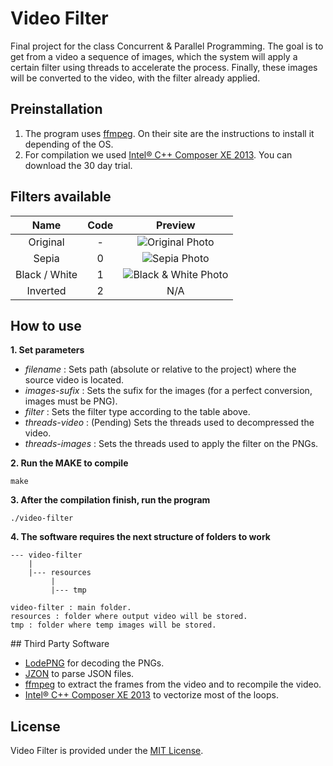 # Video Filter
Final project for the class Concurrent & Parallel Programming. The goal is to get from a video a sequence of images, which the system will apply a certain filter using threads to accelerate the process. Finally, these images will be converted to the video, with the filter already applied.

## Preinstallation
1. The program uses [ffmpeg](http://www.ffmpeg.org/download.html). On their site are the instructions to install it depending of the OS.
2. For compilation we used [Intel® C++ Composer XE 2013](https://software.intel.com/en-us/intel-composer-xe/). You can download the 30 day trial.

## Filters available
| Name          | Code |Preview |
|:-------------:|:----:|:------:|
| Original      | -    | ![Original Photo](http://cl.ly/image/0z2y243O273W/test_original.png) |
| Sepia         | 0    | ![Sepia Photo](http://cl.ly/image/3B36190H192E/test_sepia.png) |
| Black / White | 1    | ![Black & White Photo](http://cl.ly/image/3u2h3Y0Q1B2j/test_bw.png) |
| Inverted      | 2    | N/A |

## How to use

**1. Set parameters**

* *filename* : Sets path (absolute or relative to the project) where the source video is located.
* *images-sufix* : Sets the sufix for the images (for a perfect conversion, images must be PNG).
* *filter* : Sets the filter type according to the table above.
* *threads-video* : (Pending) Sets the threads used to decompressed the video.
* *threads-images* : Sets the threads used to apply the filter on the PNGs.

**2. Run the MAKE to compile**

    make

**3. After the compilation finish, run the program**

    ./video-filter

**4. The software requires the next structure of folders to work**

    --- video-filter
        |
        |--- resources
             |
             |--- tmp

    video-filter : main folder.
    resources : folder where output video will be stored.
    tmp : folder where temp images will be stored.

## Third Party Software
* [LodePNG](http://lodev.org/lodepng/) for decoding the PNGs.
* [JZON](https://code.google.com/p/jzon/) to parse JSON files.
* [ffmpeg](http://www.ffmpeg.org/download.html) to extract the frames from the video and to recompile the video.
* [Intel® C++ Composer XE 2013](https://software.intel.com/en-us/intel-composer-xe/) to vectorize most of the loops.

## License
Video Filter is provided under the [MIT License](LICENSE.md).
